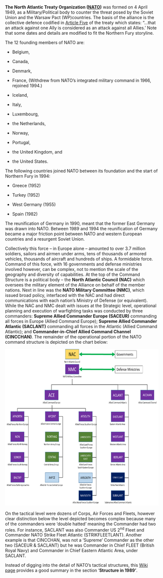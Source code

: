 **The North Atlantic Treaty Organization
([<u>NATO</u>](https://www.nato.int/cps/ic/natohq/index.htm))** was
formed on 4 April 1949, as a Military/Political body to counter the
threat posed by the Soviet Union and the Warsaw Pact (WP)countries. The
basis of the alliance is the collective defence codified in [<u>Article
Five</u>](https://www.nato.int/cps/ic/natohq/topics_110496.htm) of the
treaty which states: “…that an attack against one Ally is considered as
an attack against all Allies.’ Note that some dates and details are
modified to fit the Northern Fury storyline.

The 12 founding members of NATO are:

-   Belgium,

-   Canada,

-   Denmark,

-   France, (Withdrew from NATO’s integrated military command in 1966,
    rejoined 1994.)

-   Iceland,

-   Italy,

-   Luxembourg,

-   the Netherlands,

-   Norway,

-   Portugal,

-   the United Kingdom, and

-   the United States.

The following countries joined NATO between its foundation and the start
of Northern Fury in 1994:

-   Greece (1952)

-   Turkey (1952)

-   West Germany (1955)

-   Spain (1982)

The reunification of Germany in 1990, meant that the former East Germany
was drawn into NATO. Between 1989 and 1994 the reunification of Germany
became a major friction point between NATO and western European
countries and a resurgent Soviet Union.

Collectively this force – in Europe alone – amounted to over 3.7 million
soldiers, sailors and airmen under arms, tens of thousands of armored
vehicles, thousands of aircraft and hundreds of ships. A formidable
force. Command of this force, with 16 governments and defense ministries
involved however, can be complex, not to mention the scale of the
geography and diversity of capabilities. At the top of the Command
Structure is a political body – the **North Atlantic Council (NAC)**
which oversees the military element of the Alliance on behalf of the
member nations. Next in line was the **NATO Military Committee (NMC)**,
which issued broad policy, interfaced with the NAC and had direct
communications with each nation’s Ministry of Defense (or equivalent).
While the NAC and NMC dealt with issues at the Strategic level,
operational planning and execution of warfighting tasks was conducted by
three commanders: **Supreme Allied Commander Europe (SACEUR)**
commanding all forces in Europe (Allied Command Europe); **Supreme
Allied Commander Atlantic (SACLANT)** commanding all forces in the
Atlantic (Allied Command Atlantic); and **Commander-in-Chief Allied
Command Channel (CINCCHAN)**. The remainder of the operational portion
of the NATO command structure is depicted on the chart below:

<img src="/assets\images\nato\image1.png" style="width:7.34792in;height:5.33909in" />

On the tactical level were dozens of Corps, Air Forces and Fleets,
however clear distinction below the level depicted becomes complex
because many of the commanders were ‘double hatted’ meaning the
Commander had two roles. For instance, SACLANT was also Commander US
2<sup>nd</sup> Fleet and Commander NATO Strike Fleet Atlantic
(STRIKFLEETLANT). Another example is that CINCCHAN, was not a ‘Supreme’
Commander as the other two (SACEUR & SACLANT) but he was Commander in
Chief FLEET (British Royal Navy) and Commander in Chief Eastern Atlantic
Area, under SACLANT.

Instead of digging into the detail of NATO’s tactical structures, this
[<u>Wiki
page</u>](https://en.wikipedia.org/wiki/Structure_of_NATO#Structure_in_1989)
provides a good summary in the section ‘**Structure in 1989’**.
